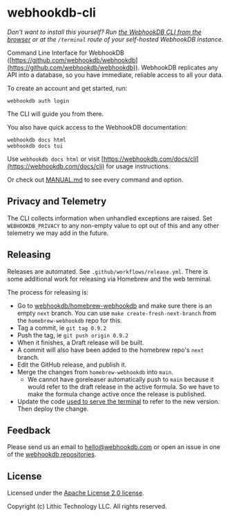 # webhookdb-cli

_Don't want to install this yourself?_
_Run [the WebhookDB CLI from the browser](https://webhookdb.com/terminal/)
or at the `/terminal` route of your self-hosted WebhookDB instance._

Command Line Interface for WebhookDB ([https://github.com/webhookdb/webhookdb](https://github.com/webhookdb/webhookdb)).
WebhookDB replicates any API into a database,
so you have immediate, reliable access to all your data.

To create an account and get started, run:

	webhookdb auth login

The CLI will guide you from there.

You also have quick access to the WebhookDB documentation:

	webhookdb docs html
	webhookdb docs tui

Use `webhookdb docs html` or
visit [https://webhookdb.com/docs/cli](https://webhookdb.com/docs/cli) for usage instructions.

Or check out [MANUAL.md](https://github.com/webhookdb/webhookdb-cli/blob/main/MANUAL.md)
to see every command and option.

## Privacy and Telemetry

The CLI collects information when unhandled exceptions are raised.
Set `WEBHOOKDB_PRIVACY` to any non-empty value to opt out of this
and any other telemetry we may add in the future.

## Releasing

Releases are automated. See `.github/workflows/release.yml`.
There is some additional work for releasing via Homebrew and the web terminal.

The process for releasing is:

- Go to [webhookdb/homebrew-webhookdb](https://github.com/webhookdb/homebrew-webhookdb)
  and make sure there is an empty `next` branch.
  You can use `make create-fresh-next-branch` from the `homebrew-webhookdb` repo for this.
- Tag a commit, ie `git tag 0.9.2`
- Push the tag, ie `git push origin 0.9.2`
- When it finishes, a Draft release will be built.
- A commit will also have been added to the homebrew repo's `next` branch.
- Edit the GitHub release, and publish it.
- Merge the changes from `homebrew-webhookdb` into `main`.
    - We cannot have goreleaser automatically push to `main`
      because it would refer to the draft release in the active formula.
      So we have to make the formula change active once the release is published.
- Update the code
  [used to serve the terminal](https://github.com/webhookdb/webhookdb/blob/main/lib/webterm/static/index.html#L54)
  to refer to the new version. Then deploy the change.

## Feedback

Please send us an email to [hello@webhookdb.com](mailto:hello@webhookdb.com)
or open an issue in one of the [webhookdb repositories](https://github.com/webhookdb).

## License

Licensed under the [Apache License 2.0 license](https://github.com/webhookdb/webhookdb-cli/blob/main/LICENSE).

Copyright (c) Lithic Technology LLC. All rights reserved.
